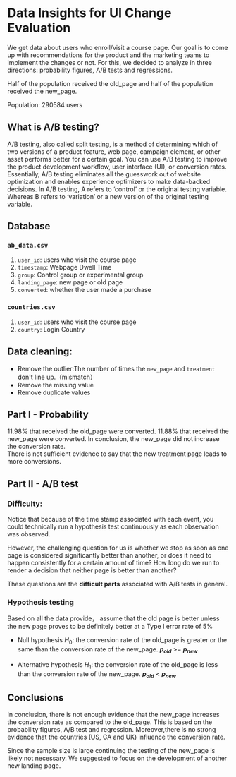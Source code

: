 # Data Insights for UI Change Evaluation

We get data about users who enroll/visit a course page. Our goal is to come up with recommendations for the product and the marketing teams to implement the changes or not. 
For this, we decided to analyze in three directions: probability figures, A/B tests and regressions.

Half of the population received the old_page and half of the population received the new_page. 

Population: 290584 users

## What is A/B testing?
A/B testing, also called split testing, is a method of determining which of two versions of a product feature, web page, campaign element, or other asset performs better for a certain goal. You can use A/B testing to improve the product development workflow, user interface (UI), or conversion rates. Essentially, A/B testing eliminates all the guesswork out of website optimization and enables experience optimizers to make data-backed decisions. In A/B testing, A refers to ‘control’ or the original testing variable. Whereas B refers to ‘variation’ or a new version of the original testing variable.

## Database

### `ab_data.csv` 

1. `user_id`: users who visit the course page
2. `timestamp`: Webpage Dwell Time
3. `group`: Control group or experimental group
4. `landing_page`: new page or old page
5. `converted`: whether the user made a purchase


### `countries.csv` 
1. `user_id`: users who visit the course page
2. `country`: Login Country

## Data cleaning:
- Remove the outlier:The number of times the `new_page` and `treatment` don't line up.（mismatch）
- Remove the missing value
- Remove duplicate values

## Part I - Probability
11.98% that received the old_page were converted. 11.88% that received the new_page were converted. In conclusion, the new_page did not increase the conversion rate. <br>
There is not sufficient evidence to say that the new treatment page leads to more conversions.

## Part II - A/B test
### Difficulty:

Notice that because of the time stamp associated with each event, you could technically run a hypothesis test continuously as each observation was observed.<br>  

However, the challenging question for us is whether we stop as soon as one page is considered significantly better than another, or does it need to happen consistently for a certain amount of time? How long do we run to render a decision that neither page is better than another? 

These questions are the **difficult parts** associated with A/B tests in general. 


### Hypothesis testing
Based on all the data provide， assume that the old page is better unless the new page proves to be definitely better at a Type I error rate of 5%

- Null hypothesis $H_{0}$: the conversion rate of the old_page is greater or the same than the conversion rate of the new_page. **$p_{old}$** >= **$p_{new}$**

- Alternative hypothesis $H_{1}$: the conversion rate of the old_page is less than the conversion rate of the new_page. 
    **$p_{old}$** < **$p_{new}$**
    

    
## Conclusions

In conclusion, there is not enough evidence that the new_page increases the conversion rate as compared to the old_page. This is based on the probability figures, A/B test and regression. Moreover,there is no strong evidence that the countries (US, CA and UK) influence the conversion rate. 

Since the sample size is large continuing the testing of the new_page is likely not necessary. We suggested to focus on the development of another new landing page. 
